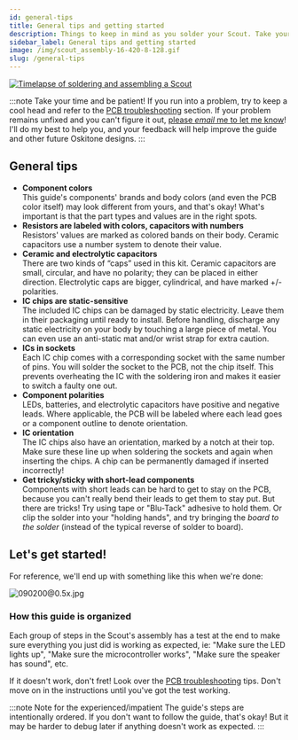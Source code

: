 ```yaml
---
id: general-tips
title: General tips and getting started
description: Things to keep in mind as you solder your Scout. Take your time and be patient!
sidebar_label: General tips and getting started
image: /img/scout_assembly-16-420-8-128.gif
slug: /general-tips
---
```


[![Timelapse of soldering and assembling a Scout](/img/scout_assembly-16-420-8-128.gif)](https://vimeo.com/586501851)

:::note
Take your time and be patient! If you run into a problem, try to keep a cool head and refer to the [PCB troubleshooting](pcb-troubleshooting.md) section. If your problem remains unfixed and you can't figure it out, [please _email_ me to let me know](https://www.oskitone.com/contact)! I'll do my best to help you, and your feedback will help improve the guide and other future Oskitone designs.
:::

## General tips

- **Component colors**<br />
  This guide's components' brands and body colors (and even the PCB color itself) may look different from yours, and that's okay! What's important is that the part types and values are in the right spots.
- **Resistors are labeled with colors, capacitors with numbers**<br />
  Resistors' values are marked as colored bands on their body. Ceramic capacitors use a number system to denote their value.
- **Ceramic and electrolytic capacitors**<br />
  There are two kinds of “caps” used in this kit. Ceramic capacitors are small, circular, and have no polarity; they can be placed in either direction. Electrolytic caps are bigger, cylindrical, and have marked +/- polarities.
- **IC chips are static-sensitive**<br />
  The included IC chips can be damaged by static electricity. Leave them in their packaging until ready to install. Before handling, discharge any static electricity on your body by touching a large piece of metal. You can even use an anti-static mat and/or wrist strap for extra caution.
- **ICs in sockets**<br />
  Each IC chip comes with a corresponding socket with the same number of pins. You will solder the socket to the PCB, not the chip itself. This prevents overheating the IC with the soldering iron and makes it easier to switch a faulty one out.
- **Component polarities**<br />
  LEDs, batteries, and electrolytic capacitors have positive and negative leads. Where applicable, the PCB will be labeled where each lead goes or a component outline to denote orientation.
- **IC orientation**<br />
  The IC chips also have an orientation, marked by a notch at their top. Make sure these line up when soldering the sockets and again when inserting the chips. A chip can be permanently damaged if inserted incorrectly!
- **Get tricky/sticky with short-lead components**<br />
  Components with short leads can be hard to get to stay on the PCB, because you can't really bend their leads to get them to stay put. But there are tricks! Try using tape or "Blu-Tack" adhesive to hold them. Or clip the solder into your "holding hands", and try bringing the _board to the solder_ (instead of the typical reverse of solder to board).

## Let's get started!

For reference, we'll end up with something like this when we're done:

![090200@0.5x.jpg](/img/pcb_assembly/090200@0.5x.jpg)

### How this guide is organized

Each group of steps in the Scout's assembly has a test at the end to make sure everything you just did is working as expected, ie: "Make sure the LED lights up", "Make sure the microcontroller works", "Make sure the speaker has sound", etc.

If it doesn't work, don't fret! Look over the [PCB troubleshooting](pcb-troubleshooting.md) tips. Don't move on in the instructions until you've got the test working.

:::note Note for the experienced/impatient
The guide's steps are intentionally ordered. If you don't want to follow the guide, that's okay! But it may be harder to debug later if anything doesn't work as expected.
:::
